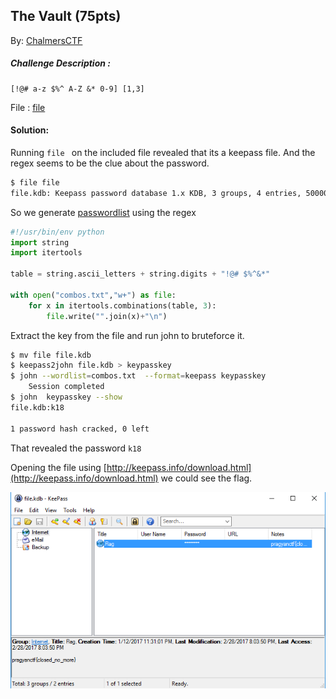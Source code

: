 ## The Vault (75pts)
By: [ChalmersCTF](http://chalmersctf.se)

##### Challenge Description : 
```
[!@# a-z $%^ A-Z &* 0-9] [1,3]
```
File : [file](files/file.kdb)

#### Solution:

Running ```file ``` on the included file revealed that its a keepass file. And the regex seems to be the clue about the password.

```sh
$ file file
file.kdb: Keepass password database 1.x KDB, 3 groups, 4 entries, 50000 key transformation rounds

```

So we generate [passwordlist](files/combos.txt) using the regex

```python
#!/usr/bin/env python
import string
import itertools

table = string.ascii_letters + string.digits + "!@# $%^&*"

with open("combos.txt","w+") as file:
	for x in itertools.combinations(table, 3):
		file.write("".join(x)+"\n")
```

Extract the key from the file and run john to bruteforce it.

```sh
$ mv file file.kdb
$ keepass2john file.kdb > keypasskey
$ john --wordlist=combos.txt  --format=keepass keypasskey
	Session completed
$ john  keypasskey --show
file.kdb:k18

1 password hash cracked, 0 left

```

That revealed the password ```k18```

Opening the file using [http://keepass.info/download.html](http://keepass.info/download.html) we could see the flag.

![flag](files/cap.png)
